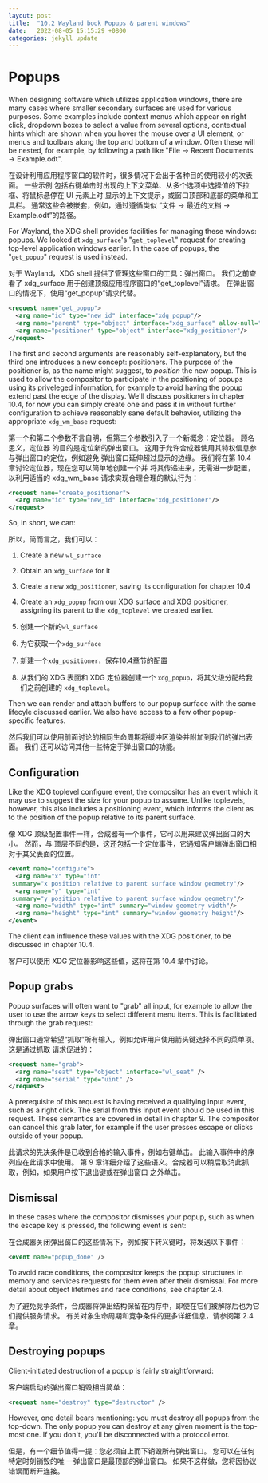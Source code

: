 ```yaml
---
layout: post
title:  "10.2 Wayland book Popups & parent windows"
date:   2022-08-05 15:15:29 +0800
categories: jekyll update
---
```

# Popups

When designing software which utilizes application windows, there are many cases
where smaller secondary surfaces are used for various purposes. Some examples
include context menus which appear on right click, dropdown boxes to select a
value from several options, contextual hints which are shown when you hover the
mouse over a UI element, or menus and toolbars along the top and bottom of a
window. Often these will be nested, for example, by following a path like "File
→ Recent Documents → Example.odt".

在设计利用应用程序窗口的软件时，很多情况下会出于各种目的使用较小的次表面。 一些示例
包括右键单击时出现的上下文菜单、从多个选项中选择值的下拉框、将鼠标悬停在 UI 元素上时
显示的上下文提示，或窗口顶部和底部的菜单和工具栏。 通常这些会被嵌套，例如，通过遵循类似
“文件 → 最近的文档 → Example.odt”的路径。

For Wayland, the XDG shell provides facilities for managing these windows:
popups. We looked at `xdg_surface`'s "`get_toplevel`" request for creating
top-level application windows earlier. In the case of popups, the "`get_popup`"
request is used instead.

对于 Wayland，XDG shell 提供了管理这些窗口的工具：弹出窗口。 我们之前查看了 xdg_surface
用于创建顶级应用程序窗口的“get_toplevel”请求。 在弹出窗口的情况下，使用“get_popup”请求代替。

```xml
<request name="get_popup">
  <arg name="id" type="new_id" interface="xdg_popup"/>
  <arg name="parent" type="object" interface="xdg_surface" allow-null="true"/>
  <arg name="positioner" type="object" interface="xdg_positioner"/>
</request>
```

The first and second arguments are reasonably self-explanatory, but the third
one introduces a new concept: positioners. The purpose of the positioner is, as
the name might suggest, to *position* the new popup. This is used to allow the
compositor to participate in the positioning of popups using its priveleged
information, for example to avoid having the popup extend past the edge of the
display. We'll discuss positioners in chapter 10.4, for now you can simply create
one and pass it in without further configuration to achieve reasonably sane
default behavior, utilizing the appropriate `xdg_wm_base` request:

第一个和第二个参数不言自明，但第三个参数引入了一个新概念：定位器。 顾名思义，定位器
的目的是定位新的弹出窗口。 这用于允许合成器使用其特权信息参与弹出窗口的定位，例如避免
弹出窗口延伸超过显示的边缘。 我们将在第 10.4 章讨论定位器，现在您可以简单地创建一个并
将其传递进来，无需进一步配置，以利用适当的 xdg_wm_base 请求实现合理合理的默认行为：

```xml
<request name="create_positioner">
  <arg name="id" type="new_id" interface="xdg_positioner"/>
</request>
```

So, in short, we can:

所以，简而言之，我们可以：

1. Create a new `wl_surface`
2. Obtain an `xdg_surface` for it
3. Create a new `xdg_positioner`, saving its configuration for chapter 10.4
4. Create an `xdg_popup` from our XDG surface and XDG positioner, assigning its
   parent to the `xdg_toplevel` we created earlier.
   
1. 创建一个新的`wl_surface`
2. 为它获取一个`xdg_surface`
3. 新建一个`xdg_positioner`，保存10.4章节的配置
4. 从我们的 XDG 表面和 XDG 定位器创建一个 `xdg_popup`，将其父级分配给我们之前创建的 `xdg_toplevel`。

Then we can render and attach buffers to our popup surface with the same
lifecyle discussed earlier. We also have access to a few other popup-specific
features.

然后我们可以使用前面讨论的相同生命周期将缓冲区渲染并附加到我们的弹出表面。 我们
还可以访问其他一些特定于弹出窗口的功能。

## Configuration

Like the XDG toplevel configure event, the compositor has an event which it may
use to suggest the size for your popup to assume. Unlike toplevels, however,
this also includes a positioning event, which informs the client as to the
position of the popup relative to its parent surface.

像 XDG 顶级配置事件一样，合成器有一个事件，它可以用来建议弹出窗口的大小。 然而，与
顶层不同的是，这还包括一个定位事件，它通知客户端弹出窗口相对于其父表面的位置。

```xml
<event name="configure">
  <arg name="x" type="int"
 summary="x position relative to parent surface window geometry"/>
  <arg name="y" type="int"
 summary="y position relative to parent surface window geometry"/>
  <arg name="width" type="int" summary="window geometry width"/>
  <arg name="height" type="int" summary="window geometry height"/>
</event>
```

The client can influence these values with the XDG positioner, to be discussed
in chapter 10.4.

客户可以使用 XDG 定位器影响这些值，这将在第 10.4 章中讨论。

## Popup grabs

Popup surfaces will often want to "grab" all input, for example to allow the
user to use the arrow keys to select different menu items. This is facilitiated
through the grab request:

弹出窗口通常希望“抓取”所有输入，例如允许用户使用箭头键选择不同的菜单项。这是通过抓取
请求促进的：

```xml
<request name="grab">
  <arg name="seat" type="object" interface="wl_seat" />
  <arg name="serial" type="uint" />
</request>
```

A prerequisite of this request is having received a qualifying input event, such
as a right click. The serial from this input event should be used in this
request. These semantics are covered in detail in chapter 9. The compositor can
cancel this grab later, for example if the user presses escape or clicks outside
of your popup.

此请求的先决条件是已收到合格的输入事件，例如右键单击。 此输入事件中的序列应在此请求中使用。
第 9 章详细介绍了这些语义。合成器可以稍后取消此抓取，例如，如果用户按下退出键或在弹出窗口
之外单击。

## Dismissal

In these cases where the compositor dismisses your popup, such as when the
escape key is pressed, the following event is sent:

在合成器关闭弹出窗口的这些情况下，例如按下转义键时，将发送以下事件：

```xml
<event name="popup_done" />
```

To avoid race conditions, the compositor keeps the popup structures in memory
and services requests for them even after their dismissal. For more detail about
object lifetimes and race conditions, see chapter 2.4.

为了避免竞争条件，合成器将弹出结构保留在内存中，即使在它们被解除后也为它们提供服务请求。
有关对象生命周期和竞争条件的更多详细信息，请参阅第 2.4 章。

## Destroying popups

Client-initiated destruction of a popup is fairly straightforward:

客户端启动的弹出窗口销毁相当简单：

```xml
<request name="destroy" type="destructor" />
```

However, one detail bears mentioning: you must destroy all popups from the
top-down. The only popup you can destroy at any given moment is the top-most
one. If you don't, you'll be disconnected with a protocol error.

但是，有一个细节值得一提：您必须自上而下销毁所有弹出窗口。 您可以在任何特定时刻销毁的唯
一弹出窗口是最顶部的弹出窗口。 如果不这样做，您将因协议错误而断开连接。
